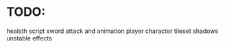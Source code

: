 # TODO:

healsth script
sword attack and animation
player character
tileset shadows
unstable effects
